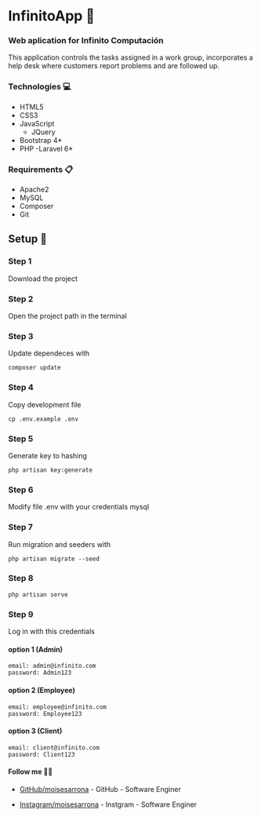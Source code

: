 # InfinitoApp 👾
### Web aplication for Infinito Computación

This application controls the tasks assigned in a work group, incorporates a help desk where customers report problems and are followed up.

### Technologies 💻
- HTML5
- CSS3
- JavaScript
    - JQuery
- Bootstrap 4*
- PHP
    -Laravel 6*

### Requirements 📋
- Apache2
- MySQL
- Composer
- Git

## Setup 🚀

### Step 1
Download the project

### Step 2
Open the project path in the terminal

### Step 3
Update dependeces with
````
composer update
`````

### Step 4
Copy development file
````
cp .env.example .env
````

### Step 5
Generate key to hashing
````
php artisan key:generate
`````

### Step 6
Modify file .env with your credentials mysql

### Step 7
Run migration and seeders with
````
php artisan migrate --seed
````

### Step 8
````
php artisan serve
````

### Step 9
Log in  with this credentials

#### option 1 (Admin)
````
email: admin@infinito.com
password: Admin123
````

#### option 2 (Employee)
````
email: employee@infinito.com
password: Employee123
````

#### option 3 (Client)
````
email: client@infinito.com
password: Client123
````



#### Follow me 👨‍💻
* [GitHub/moisesarrona](https://github.com/MoisesArrona/) - GitHub - Software Enginer

* [Instagram/moisesarrona](https://www.instagram.com/moisesarrona/) - Instgram - Software Enginer
